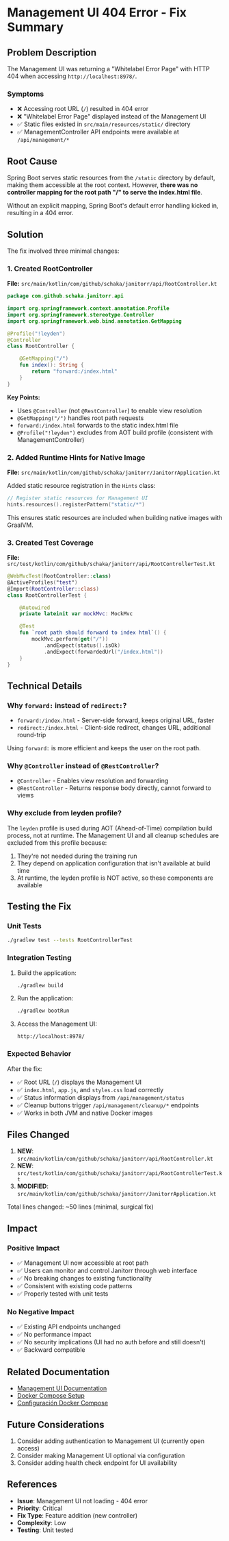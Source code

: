 # Management UI 404 Error - Fix Summary

## Problem Description

The Management UI was returning a "Whitelabel Error Page" with HTTP 404 when accessing `http://localhost:8978/`.

### Symptoms
- ❌ Accessing root URL (`/`) resulted in 404 error
- ❌ "Whitelabel Error Page" displayed instead of the Management UI
- ✅ Static files existed in `src/main/resources/static/` directory
- ✅ ManagementController API endpoints were available at `/api/management/*`

## Root Cause

Spring Boot serves static resources from the `/static` directory by default, making them accessible at the root context. However, **there was no controller mapping for the root path "/" to serve the index.html file**.

Without an explicit mapping, Spring Boot's default error handling kicked in, resulting in a 404 error.

## Solution

The fix involved three minimal changes:

### 1. Created RootController

**File:** `src/main/kotlin/com/github/schaka/janitorr/api/RootController.kt`

```kotlin
package com.github.schaka.janitorr.api

import org.springframework.context.annotation.Profile
import org.springframework.stereotype.Controller
import org.springframework.web.bind.annotation.GetMapping

@Profile("!leyden")
@Controller
class RootController {

    @GetMapping("/")
    fun index(): String {
        return "forward:/index.html"
    }
}
```

**Key Points:**
- Uses `@Controller` (not `@RestController`) to enable view resolution
- `@GetMapping("/")` handles root path requests
- `forward:/index.html` forwards to the static index.html file
- `@Profile("!leyden")` excludes from AOT build profile (consistent with ManagementController)

### 2. Added Runtime Hints for Native Image

**File:** `src/main/kotlin/com/github/schaka/janitorr/JanitorrApplication.kt`

Added static resource registration in the `Hints` class:

```kotlin
// Register static resources for Management UI
hints.resources().registerPattern("static/*")
```

This ensures static resources are included when building native images with GraalVM.

### 3. Created Test Coverage

**File:** `src/test/kotlin/com/github/schaka/janitorr/api/RootControllerTest.kt`

```kotlin
@WebMvcTest(RootController::class)
@ActiveProfiles("test")
@Import(RootController::class)
class RootControllerTest {

    @Autowired
    private lateinit var mockMvc: MockMvc

    @Test
    fun `root path should forward to index html`() {
        mockMvc.perform(get("/"))
            .andExpect(status().isOk)
            .andExpect(forwardedUrl("/index.html"))
    }
}
```

## Technical Details

### Why `forward:` instead of `redirect:`?

- `forward:/index.html` - Server-side forward, keeps original URL, faster
- `redirect:/index.html` - Client-side redirect, changes URL, additional round-trip

Using `forward:` is more efficient and keeps the user on the root path.

### Why `@Controller` instead of `@RestController`?

- `@Controller` - Enables view resolution and forwarding
- `@RestController` - Returns response body directly, cannot forward to views

### Why exclude from leyden profile?

The `leyden` profile is used during AOT (Ahead-of-Time) compilation build process, not at runtime. The Management UI and all cleanup schedules are excluded from this profile because:

1. They're not needed during the training run
2. They depend on application configuration that isn't available at build time
3. At runtime, the leyden profile is NOT active, so these components are available

## Testing the Fix

### Unit Tests
```bash
./gradlew test --tests RootControllerTest
```

### Integration Testing
1. Build the application:
   ```bash
   ./gradlew build
   ```

2. Run the application:
   ```bash
   ./gradlew bootRun
   ```

3. Access the Management UI:
   ```
   http://localhost:8978/
   ```

### Expected Behavior

After the fix:
- ✅ Root URL (`/`) displays the Management UI
- ✅ `index.html`, `app.js`, and `styles.css` load correctly
- ✅ Status information displays from `/api/management/status`
- ✅ Cleanup buttons trigger `/api/management/cleanup/*` endpoints
- ✅ Works in both JVM and native Docker images

## Files Changed

1. **NEW**: `src/main/kotlin/com/github/schaka/janitorr/api/RootController.kt`
2. **NEW**: `src/test/kotlin/com/github/schaka/janitorr/api/RootControllerTest.kt`
3. **MODIFIED**: `src/main/kotlin/com/github/schaka/janitorr/JanitorrApplication.kt`

Total lines changed: ~50 lines (minimal, surgical fix)

## Impact

### Positive Impact
- ✅ Management UI now accessible at root path
- ✅ Users can monitor and control Janitorr through web interface
- ✅ No breaking changes to existing functionality
- ✅ Consistent with existing code patterns
- ✅ Properly tested with unit tests

### No Negative Impact
- ✅ Existing API endpoints unchanged
- ✅ No performance impact
- ✅ No security implications (UI had no auth before and still doesn't)
- ✅ Backward compatible

## Related Documentation

- [Management UI Documentation](MANAGEMENT_UI.md)
- [Docker Compose Setup](docs/wiki/en/Docker-Compose-Setup.md)
- [Configuración Docker Compose](docs/wiki/es/Configuracion-Docker-Compose.md)

## Future Considerations

1. Consider adding authentication to Management UI (currently open access)
2. Consider making Management UI optional via configuration
3. Consider adding health check endpoint for UI availability

## References

- **Issue**: Management UI not loading - 404 error
- **Priority**: Critical
- **Fix Type**: Feature addition (new controller)
- **Complexity**: Low
- **Testing**: Unit tested

